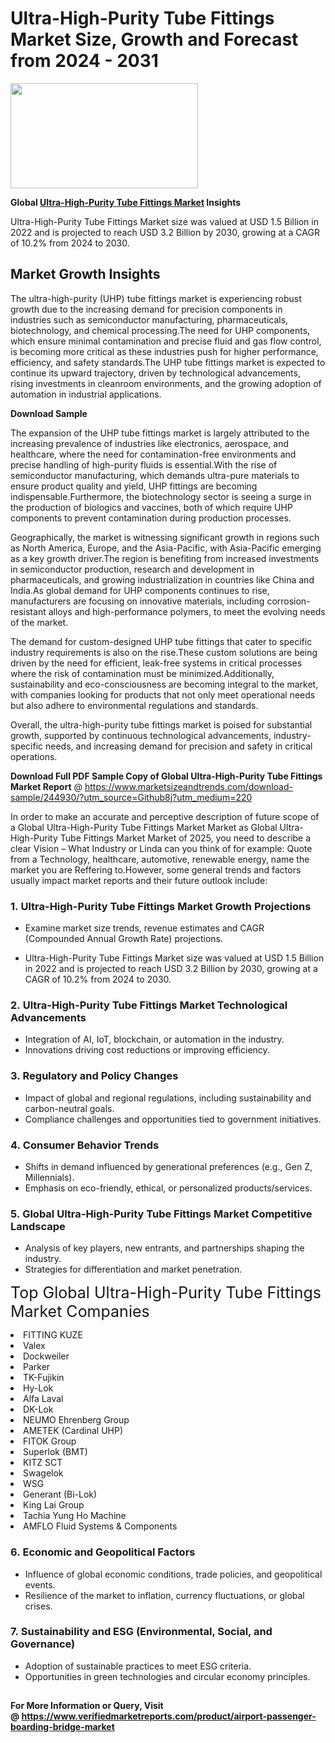 <H1>Ultra-High-Purity Tube Fittings Market Size, Growth and Forecast from 2024 - 2031</H1><img class="aligncenter size-medium wp-image-584254" src="https://thirdeyenews.in/wp-content/uploads/2024/09/Global-Market-Research-300x168.jpeg" alt="" width="300" height="168" /><p><strong>Global&nbsp;<a href="https://www.marketsizeandtrends.com/download-sample/244930/?utm_source=Github8j?utm_medium=220">Ultra-High-Purity Tube Fittings Market</a> Insights</strong></p><p>Ultra-High-Purity Tube Fittings Market size was valued at USD 1.5 Billion in 2022 and is projected to reach USD 3.2 Billion by 2030, growing at a CAGR of 10.2% from 2024 to 2030.</p><p><h2>Market Growth Insights</h2> <p>The ultra-high-purity (UHP) tube fittings market is experiencing robust growth due to the increasing demand for precision components in industries such as semiconductor manufacturing, pharmaceuticals, biotechnology, and chemical processing.The need for UHP components, which ensure minimal contamination and precise fluid and gas flow control, is becoming more critical as these industries push for higher performance, efficiency, and safety standards.The UHP tube fittings market is expected to continue its upward trajectory, driven by technological advancements, rising investments in cleanroom environments, and the growing adoption of automation in industrial applications.</p> <p><strong>Download Sample</strong></p> <p>The expansion of the UHP tube fittings market is largely attributed to the increasing prevalence of industries like electronics, aerospace, and healthcare, where the need for contamination-free environments and precise handling of high-purity fluids is essential.With the rise of semiconductor manufacturing, which demands ultra-pure materials to ensure product quality and yield, UHP fittings are becoming indispensable.Furthermore, the biotechnology sector is seeing a surge in the production of biologics and vaccines, both of which require UHP components to prevent contamination during production processes.</p> <p>Geographically, the market is witnessing significant growth in regions such as North America, Europe, and the Asia-Pacific, with Asia-Pacific emerging as a key growth driver.The region is benefiting from increased investments in semiconductor production, research and development in pharmaceuticals, and growing industrialization in countries like China and India.As global demand for UHP components continues to rise, manufacturers are focusing on innovative materials, including corrosion-resistant alloys and high-performance polymers, to meet the evolving needs of the market.</p> <p>The demand for custom-designed UHP tube fittings that cater to specific industry requirements is also on the rise.These custom solutions are being driven by the need for efficient, leak-free systems in critical processes where the risk of contamination must be minimized.Additionally, sustainability and eco-consciousness are becoming integral to the market, with companies looking for products that not only meet operational needs but also adhere to environmental regulations and standards.</p> <p>Overall, the ultra-high-purity tube fittings market is poised for substantial growth, supported by continuous technological advancements, industry-specific needs, and increasing demand for precision and safety in critical operations.</p> <p><span class=""><strong>Download Full PDF Sample Copy of Global Ultra-High-Purity Tube Fittings Market Report</strong> @ <a href="https://www.marketsizeandtrends.com/download-sample/244930/?utm_source=Github8j?utm_medium=220" target="_blank">https://www.marketsizeandtrends.com/download-sample/244930/?utm_source=Github8j?utm_medium=220</a></span></p><p>In order to make an accurate and perceptive description of future scope of a Global&nbsp;Ultra-High-Purity Tube Fittings Market Market as Global&nbsp;Ultra-High-Purity Tube Fittings Market Market of 2025, you need to describe a clear Vision &ndash; What Industry or Linda can you think of for example: Quote from a Technology, healthcare, automotive, renewable energy, name the market you are Reffering to.However, some general trends and factors usually impact market reports and their future outlook include:</p><h3>1.&nbsp;<strong>Ultra-High-Purity Tube Fittings Market Growth Projections</strong></h3><ul><li>Examine market size trends, revenue estimates and CAGR (Compounded Annual Growth Rate) projections.</li><li><p>Ultra-High-Purity Tube Fittings Market size was valued at USD 1.5 Billion in 2022 and is projected to reach USD 3.2 Billion by 2030, growing at a CAGR of 10.2% from 2024 to 2030.</p></li></ul><h3>2.&nbsp;<strong>Ultra-High-Purity Tube Fittings Market Technological Advancements</strong></h3><ul><li>Integration of AI, IoT, blockchain, or automation in the industry.</li><li>Innovations driving cost reductions or improving efficiency.</li></ul><h3>3.&nbsp;<strong>Regulatory and Policy Changes</strong></h3><ul><li>Impact of global and regional regulations, including sustainability and carbon-neutral goals.</li><li>Compliance challenges and opportunities tied to government initiatives.</li></ul><h3>4.&nbsp;<strong>Consumer Behavior Trends</strong></h3><ul><li>Shifts in demand influenced by generational preferences (e.g., Gen Z, Millennials).</li><li>Emphasis on eco-friendly, ethical, or personalized products/services.</li></ul><h3>5.&nbsp;<strong>Global Ultra-High-Purity Tube Fittings Market Competitive Landscape</strong></h3><ul><li>Analysis of key players, new entrants, and partnerships shaping the industry.</li><li>Strategies for differentiation and market penetration.</li></ul><p data-pm-slice="1 1 []"><span style="color: inherit; font-family: inherit; font-size: 25px;">Top Global Ultra-High-Purity Tube Fittings Market Companies</span></p><div class="" data-test-id=""><p><li>FITTING KUZE</li><li> Valex</li><li> Dockweiler</li><li> Parker</li><li> TK-Fujikin</li><li> Hy-Lok</li><li> Alfa Laval</li><li> DK-Lok</li><li> NEUMO Ehrenberg Group</li><li> AMETEK (Cardinal UHP)</li><li> FITOK Group</li><li> Superlok (BMT)</li><li> KITZ SCT</li><li> Swagelok</li><li> WSG</li><li> Generant (Bi-Lok)</li><li> King Lai Group</li><li> Tachia Yung Ho Machine</li><li> AMFLO Fluid Systems & Components</li></p></div><h3>6.&nbsp;<strong>Economic and Geopolitical Factors</strong></h3><ul><li>Influence of global economic conditions, trade policies, and geopolitical events.</li><li>Resilience of the market to inflation, currency fluctuations, or global crises.</li></ul><h3>7.&nbsp;<strong>Sustainability and ESG (Environmental, Social, and Governance)</strong></h3><ul><li>Adoption of sustainable practices to meet ESG criteria.</li><li>Opportunities in green technologies and circular economy principles.</li></ul><h2><strong style="font-size: 14px;">For More Information or Query, Visit @&nbsp;</strong><a style="background-color: #ffffff; font-size: 14px;" href="https://www.marketsizeandtrends.com/report/ultra-high-purity-tube-fittings-market/" target="_blank">https://www.verifiedmarketreports.com/product/airport-passenger-boarding-bridge-market</a></h2>